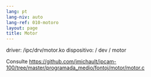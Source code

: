 ```yaml
---
lang: pt
lang-niv: auto
lang-ref: 010-motoro
layout: page
title: Motor
---
```



driver: /ipc/drv/motor.ko
dispositivo: / dev / motor

Consulte <https://github.com/jmichault/ipcam-100/tree/master/programada_medio/fontoj/motor/motor.c>


